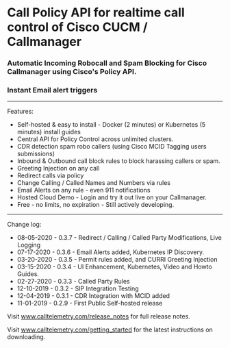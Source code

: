 # Call Policy API for realtime call control of Cisco CUCM / Callmanager

### Automatic Incoming Robocall and Spam Blocking for Cisco Callmanager using Cisco's Policy API. 
### Instant Email alert triggers

---
Features:

* Self-hosted & easy to install - Docker (2 minutes) or Kubernetes (5 minutes) install guides
* Central API for Policy Control across unlimited clusters.
* CDR detection spam robo callers (using Cisco MCID Tagging users submissions)
* Inbound & Outbound call block rules to block harassing callers or spam.
* Greeting Injection on any call
* Redirect calls via policy
* Change Calling / Called Names and Numbers via rules
* Email Alerts on any rule - even 911 notifications
* Hosted Cloud Demo - Login and try it out live on your Callmanager. 
* Free - no limits, no expiration - Still actively developing.

---

Change log:
* 08-05-2020 - 0.3.7 - Redirect / Calling / Called Party Modifications, Live Logging
* 07-17-2020 - 0.3.6 - Email Alerts added, Kubernetes IP Discovery.
* 03-20-2020 - 0.3.5 - Permit rules added, and CURRI Greeting Injection
* 03-15-2020 - 0.3.4 - UI Enhancement, Kubernetes, Video and Howto Guides.
* 02-27-2020 - 0.3.3 - Called Party Rules
* 12-10-2019 - 0.3.2 - SIP Integration Testing
* 12-04-2019 - 0.3.1 - CDR Integration with MCID added
* 11-01-2019 - 0.2.9 - First Public Self-hosted release

Visit www.calltelemetry.com/release_notes for full release notes.

Visit www.calltelemetry.com/getting_started for the latest instructions on downloading.
